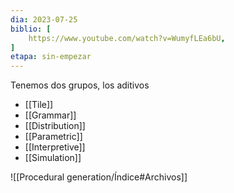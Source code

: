 ```yaml
---
dia: 2023-07-25
biblio: [
	https://www.youtube.com/watch?v=WumyfLEa6bU,
]
etapa: sin-empezar
---
```

Tenemos dos grupos, los aditivos
* [[Tile]]
* [[Grammar]]
* [[Distribution]]
* [[Parametric]]
* [[Interpretive]]
* [[Simulation]]






![[Procedural generation/Índice#Archivos]]
